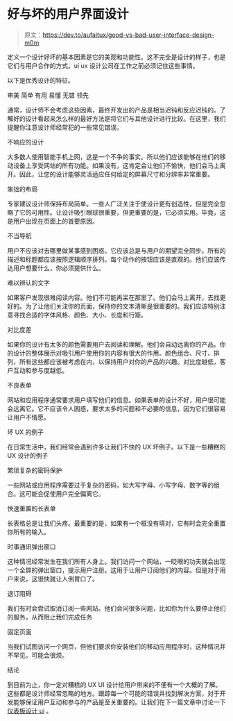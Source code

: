 # 好与坏的用户界面设计

> 原文：<https://dev.to/aufaitux/good-vs-bad-user-interface-design-m0m>

定义一个设计好坏的基本因素是它的美观和功能性。这不完全是设计的样子，也是它们与用户合作的方式。ui ux 设计公司在工作之前必须记住这些事情。

以下是优秀设计的特征。

审美
简单
有用
易懂
无错
领先

通常，设计师不会考虑这些因素，最终开发出的产品是相当迟钝和反应迟钝的。了解好的设计看起来怎么样的最好方法是将它们与其他设计进行比较。在这里，我们提醒你注意设计师经常犯的一些常见错误。

不响应的设计

大多数人使用智能手机上网，这是一个不争的事实。所以他们应该能够在他们的移动设备上享受网站的所有功能。如果没有，这肯定会让他们不愉快，他们会马上离开。因此，让您的设计能够灵活适应任何给定的屏幕尺寸和分辨率非常重要。

笨拙的布局

专家建议设计师保持布局简单。一些人广泛关注于使设计更有创造性，但是完全忽略了它的可用性。让设计吸引眼球很重要，但更重要的是，它必须实用。毕竟，这是用户出现在页面上的首要原因。

不当导航

用户不应该对去哪里做某事感到困惑。它应该总是与用户的期望完全同步。所有的描述和标题都应该按照逻辑顺序排列。每个动作的按钮应该是直观的。他们应该传达用户想要什么，你必须提供什么。

难以辨认的文字

如果客户发现很难阅读内容。他们不可能再呆在那里了。他们会马上离开，去找更好的。为了让他们关注你的页面，保持你的文本清晰是很重要的。我们应该特别注意寻找合适的字体风格、颜色、大小、长度和行距。

对比度差

如果你的设计有太多的颜色需要用户去阅读和理解。他们会自动远离你的产品。你的设计的整体展示对吸引用户使用你的内容有很大的作用。颜色组合、尺寸、排列，所有这些都应该被考虑在内，以保持用户对你的产品的兴趣。对比度越低，客户互动和参与度越低。

不良表单

网站和应用程序通常要求用户填写他们的信息。如果表单的设计不好，用户很可能会远离它。它不应该令人困惑，要求太多的问题和不必要的信息，因为它们很容易让用户不情愿。

坏 UX 的例子

在日常生活中，我们经常会遇到许多让我们不快的 UX 坏例子。以下是一些糟糕的 UX 设计的例子

繁琐复杂的密码保护

一些网站或应用程序需要过于复杂的密码，如大写字母、小写字母、数字等的组合。这可能会促使用户完全偏离它。

快速重置的长表单

长表格总是让我们头疼。最重要的是，如果有一个框没有填对，它有时会完全重置你所有的输入。

时事通讯弹出窗口

这种情况经常发生在我们所有人身上。我们访问一个网站，一眨眼的功夫就会出现一个全屏的弹出窗口，提示用户注册。这用于让用户订阅他们的内容。但是对于用户来说，这很快就让人倒胃口了。

退订阻碍

我们有时会尝试取消订阅一些网站。他们会问很多问题，比如你为什么要停止他们的服务，从而阻止我们完成任务

固定页面

当我们试图访问一个网页，但他们要求你安装他们的移动应用程序时，这种情况并不罕见。可能会很烦。

结论

到目前为止，你一定对糟糕的 UX UI 设计给用户带来的不便有一个大概的了解。这些都是设计师经常忽略的地方。跟踪每一个可能的错误并找到解决方案，对于开发能够保证用户互动和参与的产品是至关重要的。让我们在下一篇文章中讨论一下[仪表板设计 ui](https://aufaitux.com) 。